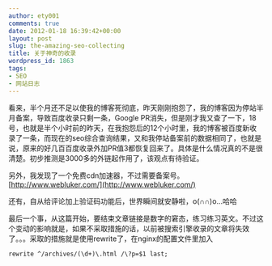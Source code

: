 ```yaml
---
author: ety001
comments: true
date: 2012-01-18 16:39:42+00:00
layout: post
slug: the-amazing-seo-collecting
title: 关于神奇的收录
wordpress_id: 1863
tags:
- SEO
- 网站日志
---
```


看来，半个月还不足以使我的博客死彻底，昨天刚刚抱怨了，我的博客因为停站半月备案，导致百度收录只剩一条，Google PR消失，但是刚才我又查了一下，18号，也就是半个小时前的昨天，在我抱怨后的12个小时里，我的博客被百度新收录了一条，而现在的seo综合查询结果，又和我停站备案前的数据相同了，也就是说，原来的好几百百度收录外加PR值3都恢复回来了。具体是什么情况真的不是很清楚。初步推测是3000多的外链起作用了，该观点有待验证。

另外，我发现了一个免费cdn加速器，不过需要备案号。[http://www.webluker.com/](http://www.webluker.com/)

还有，自从给评论加上验证码功能后，世界瞬间就安静啦，o(∩∩)o...哈哈

最后一个事，从这篇开始，要结束文章链接是数字的窘态，练习练习英文。不过这个变动的影响就是，如果不采取措施的话，以前被搜索引擎收录的文章将失效了。。。采取的措施就是使用rewrite了，在nginx的配置文件里加入

`rewrite ^/archives/(\d+)\.html /\?p=$1 last;`

